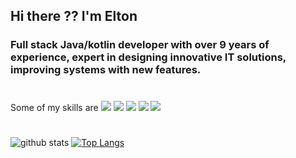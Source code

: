 ## Hi there ?? I'm Elton

### Full stack Java/kotlin developer with over 9 years of experience, expert in designing innovative IT solutions, improving systems with new features.

#

Some of my skills are
<img src="https://img.shields.io/badge/JAVA-%230095D1.svg?&style=flat-square&logo=java&logoColor=white"/>
<img src="https://img.shields.io/badge/KOTLIN-%230095D5.svg?&style=flat-square&logo=kotlin&logoColor=white"/>
<img src="https://img.shields.io/badge/ANDROID-%23339933.svg?&style=flat-square&logo=android&logoColor=white" />
<img src="https://img.shields.io/badge/ANGULAR-%23339935.svg?&style=flat-square&logo=angular&logoColor=white" />
<img src="https://img.shields.io/badge/Javascript-%23F7DF1E.svg?&style=flat-square&logo=javascript&logoColor=black" />

#

![github stats](https://github-readme-stats.vercel.app/api?username=emmoro&show_icons=true&theme=dark)
[![Top Langs](https://github-readme-stats-r4815ov66.vercel.app/api/top-langs/?username=emmoro&theme=dark&hide=html&layout=compact)](https://github.com/anuraghazra/github-readme-stats)

